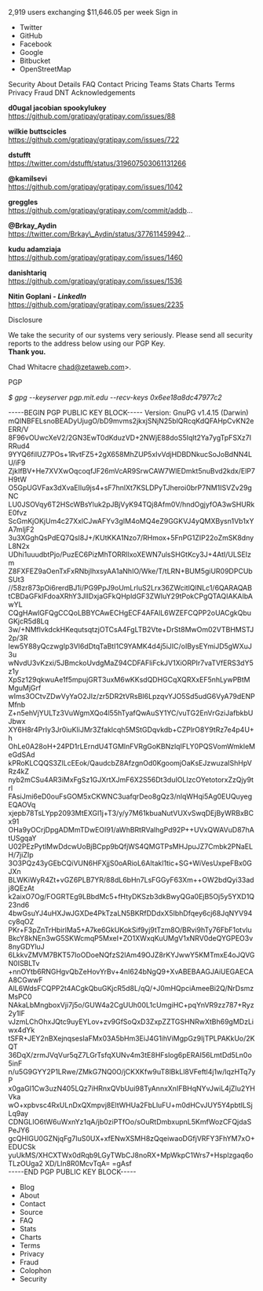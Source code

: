 2,919 users exchanging $11,646.05 per week Sign in

*   Twitter
*   GitHub
*   Facebook
*   Google
*   Bitbucket
*   OpenStreetMap

Security About Details FAQ Contact Pricing Teams Stats Charts Terms Privacy Fraud DNT Acknowledgements

**d0ugal jacobian spookylukey**  
https://github.com/gratipay/gratipay.com/issues/88  
  
**wilkie buttscicles**  
https://github.com/gratipay/gratipay.com/issues/722  
  
**dstufft**  
https://twitter.com/dstufft/status/319607503061131266  
  
**@kamilsevi**  
https://github.com/gratipay/gratipay.com/issues/1042  
  
**greggles**  
https://github.com/gratipay/gratipay.com/commit/addb...  
  
**@Brkay\_Aydin**  
https://twitter.com/Brkay\_Aydin/status/377611459942...  
  
**kudu adamziaja**  
https://github.com/gratipay/gratipay.com/issues/1460  
  
**danishtariq**  
https://github.com/gratipay/gratipay.com/issues/1536  
  
**Nitin Goplani - _LinkedIn_**  
https://github.com/gratipay/gratipay.com/issues/2235  
  

Disclosure

We take the security of our systems very seriously. Please send all security reports to the address below using our PGP Key.  
**Thank you.**  
  
Chad Whitacre chad@zetaweb.com>.  
  
PGP  
  
_$ gpg --keyserver pgp.mit.edu --recv-keys 0x6ee18a8dc47977c2_  
  

\-----BEGIN PGP PUBLIC KEY BLOCK----- Version: GnuPG v1.4.15 (Darwin) mQINBFELsnoBEADyUjugO/bD9mvms2jkxjSNjN25blQRcqKdQFAHpCvKN2eERR/V 8F96vOUwcXeV2/2GN3EwT0dKduzVD+2NWjE88doS5Iqlt2Ya7ygTpFSXz7IRRud4 9YYQ6fiIUZ7POs+1RvtFZ5+2gX658MhZUP5xIvVdjHDBDNkucSoJoBdNN4LU/iF9 ZjkIfBV+He7XVXwOqcoqfJF26mVcAR9SrwCAW7WlEDmkt5nuBvd2kdx/ElP7H9tW O5GpUGVFax3dXvaEIlu9js4+sF7hnlXt7KSLDPyTJheroi0brP7NM1ISVZv29gNC LU0JSOVqy6T2HScWBsYluk2pJBjVyK94TQj8Afm0V/hndOgjyfOA3wSHURkE0fvz ScGmKjOKjUm4c27XxlCJwAFYv3gIM4oMQ4eZ9GGKVJ4yQMXBysn1Vb1xYA7mljF2 3u3XGghQsPdEQ7QsI8J+/KUtKKA1Nzo7/RHmox+5FnPG1ZIP22oZmSK8dnyL8N2x UDhi1uuudbtPjo/PuzEC6PizMhTORRllxoXEWN7ulsSHGtKcy3J+4AtI/ULSEIzm Z8FXFEZ9aOenTxFxRNbjIhxsyAA1aNhIO/Wke/T/tLRN+BUM5giUR09DPCUbSUt3 //58zr873pOi6rerdBJ1i/PG9PpJ9oUmLrluS2Lrx36ZWcitlQlNLc1/6QARAQAB tCBDaGFkIFdoaXRhY3JlIDxjaGFkQHpldGF3ZWIuY29tPokCPgQTAQIAKAIbAwYL CQgHAwIGFQgCCQoLBBYCAwECHgECF4AFAlL6WZEFCQPP2oUACgkQbuGKjcR5d8Lq 3w/+NMflvkdckHKequtsqtzjOTCsA4FgLTB2Vte+DrSt8MwOm02VTBHMSTJ2p/3R Iew5Y88yQczwgIp3Vl6dDtqTaBtI1C9YAMK4d4j5iJIC/oIBysEYmiJD5gWXuJ3u wNvdU3vKzxi/5JBmckoUvdgMaZ94CDFAFliFckJV1XiORPIr7vaTVfERS3dY5z1y XpSz129qkwuAe1f5mpujGRT3uxM6wKKsdQDHGCqXQRXxEF5nhLywPBtMMguMjGrf wIms3OCtvZDwVyYaO2JIz/zr5DR2tVRsBI6LpzqvYJO5Sd5udG6VyA79dENPMfnb Z+n5ehVjYULTz3VuWgmXQo4l55hTyafQwAuSY1YC/vuTG2EnVrGziJafbkbUJbwx XY6H8r4PrIy3Jr0iuKIiJMr3Zfaklcqh5MStGDqvkdb+CZPlrO8Y9tRz7e4p4U+h OhLe0A28oH+24PD1rLErndU4TGMlnFVRgGoKBNzlqIFLY0PQSVomWmkleMeGdSAd kPRoKLCQQS3ZlLcEEok/QaudcbZ8AfzgnOd0KgoomjOaKsEJzwuzaIShHpVRz4kZ nyb2mCSu4AR3iMxFgSz1GJXrtXJmF6X2S56Dt3duIOLIzcOYetotorxZzQjy9trl FAsiJmi6eD0ouFsGOM5xCKWNC3uafqrDeo8gQz3/nlqWHqi5Ag0EUQuyegEQAOVq xjepb78TsLYpp2093MtEXGl1j+T3/y/y7M61kbuaNutVUXvSwqDEjByWRBxBCx91 OHa9yOCrjDpgADMmTDwEOI91/aWhBRtRValhgPd92P++UVxQWAVuD87hAtUSgqaY U02PEzPytlMwDdcwUoBjBCpp9bQfjWS4QMGTPsMHJpuJZ7Cmbk2PNaELH/7jiZIp 3O3PQz43yGEbCQiVUN6HFXjjS0oARioL6Altakl1tic+SG+WiVesUxpeFBx0GJXn BLWKiWyR4Zt+vGZ6PLB7YR/88dL6bHn7LsFGGyF63Xm++OW2bdQyi33adj8QEzAt k2aixO7Og/FOGRTEg9LBbdMc5+fHtyDKSzb3dkBwyQGa0EjB5Oj5y5YXD1Q23nd6 4bwGsuYJ4uHXJwJGXDe4PkTzaLN5BKRfDDdxX5IbhDfqey6cj68JqNYV94cy8qOZ PKr+F3pZnTrHbirlMa5+A7ke6GkUKokSif9yj9tTzm8O/BRvi9hTy76FbF1otvIu BkcY8kNEn3wG5SKWcmqP5MxeI+ZO1XWxqKuUMgV1xNRV0deQYGPEO3v8nyGDYluJ 6LkkvZMVM7BKT57IoODoeNQfzS2lAm49OJZ8rKYJwwY5KMTmxE4oJQVGN0ISBLTv +nnOYtb6RNGHgvQbZeHovYrBv+4nI624bNgQ9+XvABEBAAGJAiUEGAECAA8CGwwF AlL6WdsFCQPP2t4ACgkQbuGKjcR5d8L/qQ/+J0mHQpciAmeeBi2Q/NrDsmzMsPC0 NAkaLbMngboxVji7j5o/GUW4a2CgUUh00L1cUmgiHC+pqYnVR9zz787+Ryz2y1IF vJzmLChOhxJQtc9uyEYLov+zv9GfSoQxD3ZxpZZTGSHNRwXtBh69gMDzLiwx4dYk tSFR+JEY2nBXejnqsesIaFMx03A5bHm3EiJ4G1ihViMgpGz9IjTPLPAKkUo/2KQT 36DqX/zrmJVqVur5qZ7LGrTsfqXUNv4m3tE8HFslog6pERAI56LmtDd5Ln0o5inF n/u5G9GYY2P1LRwe/ZMkG7NQ0O/jCKXKfw9uT8lBkLl8VFeftl4j1w/lqzHTq7yP x0gaGI1Cw3uzN405LQz7iHRnxQVbUui98TyAnnxXnIFBHqNYvJwiL4jZIu2YHVka wO+xpbvsc4RxULnDxQXmpvj8EltWHUa2FbLluFU+m0dHCvJUY5Y4pbtILSjLq9ay CDNGLIO6tW6uWxnYz1qA/jb0ziPTfOo/sOuRtDmbxupnL5KmfWozCFQjdaSPeJY6 gcQHIGU0GZNjqFg7IuS0UX+xfENwXSMH8zQqeiwaoDGfjVRFY3FhYM7xO+EDUCSk yuUkMS/XHCXTWx0dRqb9LGyTWbCJ8noRX+MpWkpC1Wrs7+Hsplzgaq6oTLzOUga2 XD/Lln8R0McvTqA= =gAsf  
\-----END PGP PUBLIC KEY BLOCK-----

*   Blog
*   About
*   Contact
*   Source
*   FAQ
*   Stats
*   Charts
*   Terms
*   Privacy
*   Fraud
*   Colophon
*   Security